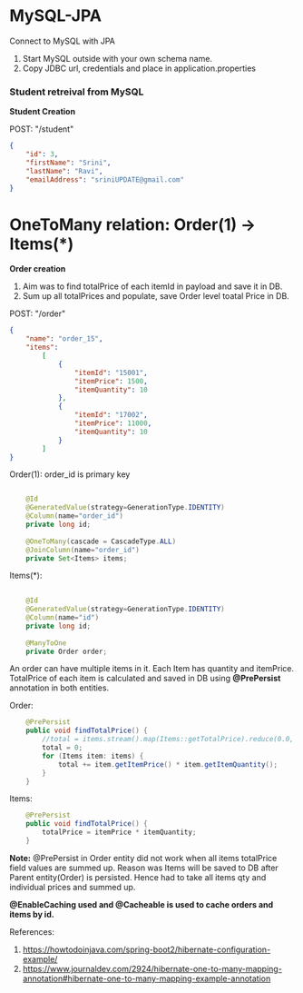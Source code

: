 # MySQL-JPA
Connect to MySQL with JPA

1. Start MySQL outside with your own schema name. 
2. Copy JDBC url, credentials and place in application.properties

### Student retreival from MySQL

**Student Creation**

POST: "/student"
```json
{
	"id": 3,
	"firstName": "Srini",
	"lastName": "Ravi",
	"emailAddress": "sriniUPDATE@gmail.com"
}
```

# OneToMany relation: Order(1) -> Items(*)

**Order creation**
1. Aim was to find totalPrice of each itemId in payload and save it in DB. 
2. Sum up all totalPrices and populate, save Order level toatal Price in DB.

POST: "/order"
```json
{
	"name": "order_15",
	"items":
		[
			{
				"itemId": "15001",
				"itemPrice": 1500,
				"itemQuantity": 10
			},
			{
				"itemId": "17002",
				"itemPrice": 11000,
				"itemQuantity": 10
			}
		]
}
```

Order(1): order_id is primary key
```java

    @Id
    @GeneratedValue(strategy=GenerationType.IDENTITY)
    @Column(name="order_id")
    private long id;
    
    @OneToMany(cascade = CascadeType.ALL)
    @JoinColumn(name="order_id")
    private Set<Items> items;
```

Items(*):
```java
    
    @Id
    @GeneratedValue(strategy=GenerationType.IDENTITY)
    @Column(name="id")
    private long id;
    
    @ManyToOne
    private Order order;
```

An order can have multiple items in it. Each Item has quantity and itemPrice. TotalPrice of each item is calculated and saved in DB using **@PrePersist** annotation in both entities.

Order:
```java
    @PrePersist
    public void findTotalPrice() {
        //total = items.stream().map(Items::getTotalPrice).reduce(0.0, Double::sum);
        total = 0;
        for (Items item: items) {
            total += item.getItemPrice() * item.getItemQuantity();
        }
    }
```

Items:
```java
    @PrePersist
    public void findTotalPrice() {
        totalPrice = itemPrice * itemQuantity;
    }
```

**Note:**
@PrePersist in Order entity did not work when all items totalPrice field values are summed up. Reason was Items will be saved to DB after Parent entity(Order) is persisted. Hence had to take all items qty and individual prices and summed up.

**@EnableCaching used and @Cacheable is used to cache orders and items by id.**

References:

1. https://howtodoinjava.com/spring-boot2/hibernate-configuration-example/
2. https://www.journaldev.com/2924/hibernate-one-to-many-mapping-annotation#hibernate-one-to-many-mapping-example-annotation
